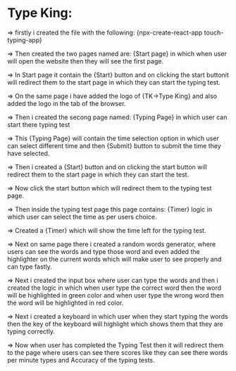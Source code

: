 
# Type King:

=> firstly i created the file with the following:
{npx-create-react-app touch-typing-app}

=> Then created the two pages named are:
{Start page} in which when user will open the website then they will see the first page.

=> In Start page it contain the {Start} button and on clicking the start buttonit will redirect them to the start page in which they can start the typing test.

=> On the same page i have added the logo of {TK->Type King} and also added the logo in the tab of the browser.

=> Then i created the secong page named:
{Typing Page} in which user can start there typing test

=> This {Typing Page} will contain the time selection option in which user can select different time
and then {Submit} button to submit the time they have selected.

=> Then i created a {Start} button and on clicking the start button will redirect them to the start page in which they can start the test.

=> Now click the start button which will redirect them to the typing test page.

=> Then inside the typing test page this page contains: 
{Timer} logic in which user can select the time as per users choice.

=> Created a {Timer} which will show the time left for the typing test.

=> Next on same page there i created a random words generator, where users can see the words and type those word and even added the highlighter on the current words which will make user to see properly and can type fastly.

=> Next i created the input box where user can type the words and then i created the logic in which when user type the correct word then the word will be highlighted in green color and when user type the wrong word then the word will be highlighted in red color.

=> Next i created a keyboard in which user when they start typing the words then the key of the keyboard will highlight which shows them that they are typing correctly.

=> Now when user has completed the Typing Test then it will redirect them to the page where users can see there scores like they can see there words per minute types and Accuracy of the typing tests.


